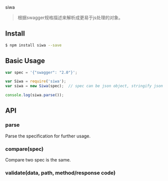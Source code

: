 siwa

> 根据swagger规格描述来解析成更易于js处理的对象。

## Install

```bash
$ npm install siwa --save
```

## Basic Usage

```javascript
var spec = '{"swagger": "2.0"}';

var Siwa = require('siwa');
var siwa = new Siwa(spec);  // spec can be json object, stringify json or yaml string

console.log(siwa.parse());
```

## API

### parse

Parse the specification for further usage.

### compare(spec)

Compare two spec is the same.

### validate(data, path, method/response code)